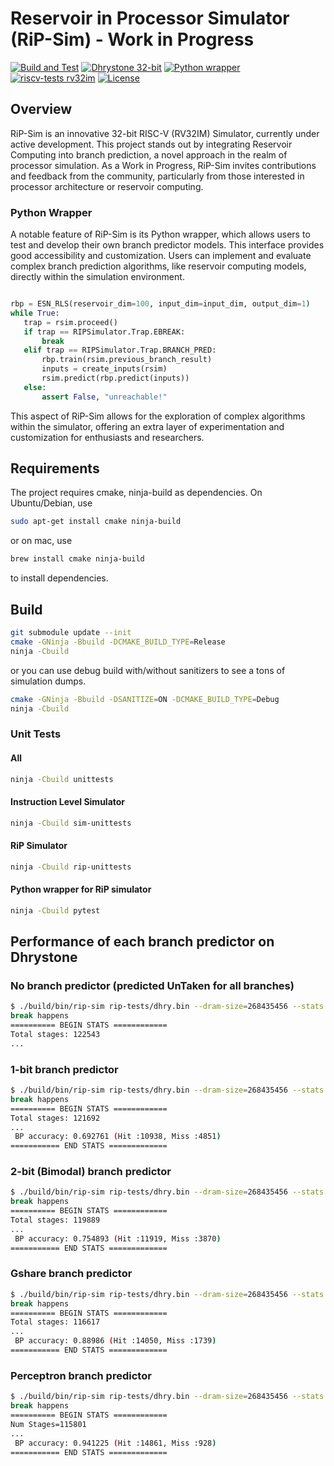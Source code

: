 # Reservoir in Processor Simulator (RiP-Sim) - Work in Progress

[![Build and Test](https://github.com/Reservoir-In-Processor/rip-sim/actions/workflows/main.yaml/badge.svg)](https://github.com/Reservoir-In-Processor/rip-sim/actions/workflows/main.yaml) [![Dhrystone 32-bit](https://github.com/Reservoir-In-Processor/rip-sim/actions/workflows/dhrystone.yaml/badge.svg)](https://github.com/Reservoir-In-Processor/rip-sim/actions/workflows/dhrystone.yaml) [![Python wrapper](https://github.com/Reservoir-In-Processor/rip-sim/actions/workflows/python-wrapper.yaml/badge.svg)](https://github.com/Reservoir-In-Processor/rip-sim/actions/workflows/python-wrapper.yaml) [![riscv-tests rv32im](https://github.com/Reservoir-In-Processor/rip-sim/actions/workflows/riscv-tests.yaml/badge.svg)](https://github.com/Reservoir-In-Processor/rip-sim/actions/workflows/riscv-tests.yaml) [![License](https://img.shields.io/badge/License-Apache_2.0-blue.svg)](https://opensource.org/licenses/Apache-2.0)

## Overview

RiP-Sim is an innovative 32-bit RISC-V (RV32IM) Simulator, currently under active development. This project stands out by integrating Reservoir Computing into branch prediction, a novel approach in the realm of processor simulation. As a Work in Progress, RiP-Sim invites contributions and feedback from the community, particularly from those interested in processor architecture or reservoir computing.

### Python Wrapper

A notable feature of RiP-Sim is its Python wrapper, which allows users to test and develop their own branch predictor models. This interface provides good accessibility and customization. Users can implement and evaluate complex branch prediction algorithms, like reservoir computing models, directly within the simulation environment.

```python

rbp = ESN_RLS(reservoir_dim=100, input_dim=input_dim, output_dim=1)
while True:
   trap = rsim.proceed()
   if trap == RIPSimulator.Trap.EBREAK:
       break
   elif trap == RIPSimulator.Trap.BRANCH_PRED:
       rbp.train(rsim.previous_branch_result)
       inputs = create_inputs(rsim)
       rsim.predict(rbp.predict(inputs))
   else:
       assert False, "unreachable!"

```

This aspect of RiP-Sim allows for the exploration of complex algorithms within the simulator, offering an extra layer of experimentation and customization for enthusiasts and researchers.

## Requirements

The project requires cmake, ninja-build as dependencies. On Ubuntu/Debian, use

```sh
sudo apt-get install cmake ninja-build
```

or on mac, use

```sh
brew install cmake ninja-build
```

to install dependencies.

## Build

```sh
git submodule update --init
cmake -GNinja -Bbuild -DCMAKE_BUILD_TYPE=Release
ninja -Cbuild
```

or you can use debug build with/without sanitizers to see a tons of simulation dumps.

```sh
cmake -GNinja -Bbuild -DSANITIZE=ON -DCMAKE_BUILD_TYPE=Debug
ninja -Cbuild
```

### Unit Tests

#### All

```sh
ninja -Cbuild unittests
```

#### Instruction Level Simulator

```sh
ninja -Cbuild sim-unittests
```

#### RiP Simulator

```sh
ninja -Cbuild rip-unittests
```

#### Python wrapper for RiP simulator

```sh
ninja -Cbuild pytest
```

## Performance of each branch predictor on Dhrystone

### No branch predictor (predicted UnTaken for all branches)

```sh
$ ./build/bin/rip-sim rip-tests/dhry.bin --dram-size=268435456 --stats 
break happens
========== BEGIN STATS ============
Total stages: 122543
...
```

### 1-bit branch predictor

```sh
$ ./build/bin/rip-sim rip-tests/dhry.bin --dram-size=268435456 --stats -b=onebit
break happens
========== BEGIN STATS ============
Total stages: 121692
...
 BP accuracy: 0.692761 (Hit :10938, Miss :4851)
=========== END STATS =============
```

### 2-bit (Bimodal) branch predictor

```sh
$ ./build/bin/rip-sim rip-tests/dhry.bin --dram-size=268435456 --stats -b=twobit
break happens
========== BEGIN STATS ============
Total stages: 119889
...
 BP accuracy: 0.754893 (Hit :11919, Miss :3870)
=========== END STATS =============

```

### Gshare branch predictor

```sh
$ ./build/bin/rip-sim rip-tests/dhry.bin --dram-size=268435456 --stats -b=gshare
break happens
========== BEGIN STATS ============
Total stages: 116617
...
 BP accuracy: 0.88986 (Hit :14050, Miss :1739)
=========== END STATS =============
```

### Perceptron branch predictor

```sh
$ ./build/bin/rip-sim rip-tests/dhry.bin --dram-size=268435456 --stats -b=perceptron
break happens
========== BEGIN STATS ============
Num Stages=115801
...
 BP accuracy: 0.941225 (Hit :14861, Miss :928)
=========== END STATS =============
```
